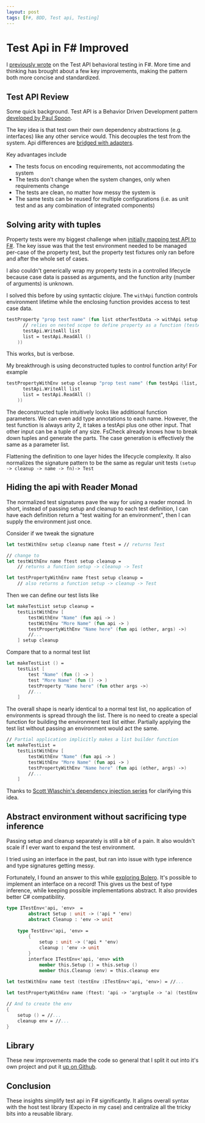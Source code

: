 ```yaml
---
layout: post
tags: [F#, BDD, Test api, Testing]
---
```


# Test Api in F# Improved

I [previously wrote](../_posts/2021-02-26-TestApi-in-FSharp.md) on the Test API behavioral testing in F#. More time and thinking has brought about a few key improvements, making the pattern both more concise and standardized.

## Test API Review

Some quick background. Test API is a Behavior Driven Development pattern [developed by Paul Spoon](https://codewithspoon.com/2019/12/stop-corrupting-yourself-test-against-abstractions/).

The key idea is that test own their own dependency abstractions (e.g. interfaces) like any other service would. This decouples the test from the system. Api differences are [bridged with adapters](https://blog.ploeh.dk/2013/12/03/layers-onions-ports-adapters-its-all-the-same/).

Key advantages include
- The tests focus on encoding requirements, not accommodating the system
- The tests don't change when the system changes, only when requirements change
- The tests are clean, no matter how messy the system is
- The same tests can be reused for multiple configurations (i.e. as unit test and as any combination of integrated components)


## Solving arity with tuples

Property tests were my biggest challenge when [initially mapping test API to F#](../_posts/2021-02-26-TestApi-in-FSharp.md). The key issue was that the test environment needed to be managed per-case of the property test, but the property test fixtures only ran before and after the whole set of cases.

I also couldn't generically wrap my property tests in a controlled lifecycle because case data is passed as arguments, and the function arity (number of arguments) is unknown.

I solved this before by using syntactic clojure. The `withApi` function controls environment lifetime while the enclosing function provides access to test case data.

```fs
testProperty "prop test name" (fun list otherTestData -> withApi setup cleanup (fun testApi ->
      // relies on nested scope to define property as a function (testApi -> bool)
      testApi.WriteAll list
      list = testApi.ReadAll ()
    ))
```

This works, but is verbose. 

My breakthrough is using deconstructed tuples to control function arity! For example

```fs
testPropertyWithEnv setup cleanup "prop test name" (fun testApi (list, otherTestData) ->
      testApi.WriteAll list
      list = testApi.ReadAll ()
    ))
```

The deconstructed tuple intuitively looks like additional function parameters. We can even add type annotations to each name. However, the test function is always arity 2, it takes a testApi plus one other input. That other input can be a tuple of any size. FsCheck already knows how to break down tuples and generate the parts. The case generation is effectively the same as a parameter list.

Flattening the definition to one layer hides the lifecycle complexity. It also normalizes the signature pattern to be the same as regular unit tests `(setup -> cleanup -> name -> fn)-> Test`

## Hiding the api with Reader Monad

The normalized test signatures pave the way for using a reader monad. In short, instead of passing setup and cleanup to each test definition, I can have each definition return a "test waiting for an environment", then I can supply the environment just once. 

Consider if we tweak the signature
```fs
let testWithEnv setup cleanup name ftest = // returns Test

// change to
let testWithEnv name ftest setup cleanup = 
    // returns a function setup -> cleanup -> Test

let testPropertyWithEnv name ftest setup cleanup =
    // also returns a function setup -> cleanup -> Test
```

Then we can define our test lists like
```fs
let makeTestList setup cleanup = 
    testListWithEnv [
        testWithEnv "Name" (fun api -> )
        testWithEnv "More Name" (fun api -> )
        testPropertyWithEnv "Name here" (fun api (other, args) ->)
        //...
    ] setup cleanup
```

Compare that to a normal test list

```fs
let makeTestList () = 
    testList [
        test "Name" (fun () -> )
        test "More Name" (fun () -> )
        testProperty "Name here" (fun other args ->)
        //...
    ]
```

The overall shape is nearly identical to a normal test list, no application of environments is spread through the list. There is no need to create a special function for building the environment test list either. Partially applying the test list without passing an environment would act the same.

```fs
// Partial application implicitly makes a list builder function
let makeTestList = 
    testListWithEnv [
        testWithEnv "Name" (fun api -> )
        testWithEnv "More Name" (fun api -> )
        testPropertyWithEnv "Name here" (fun api (other, args) ->)
        //...
    ] 
```

Thanks to [Scott Wlaschin's dependency injection series](https://fsharpforfunandprofit.com/posts/dependencies-3/) for clarifying this idea.


## Abstract environment without sacrificing type inference

Passing setup and cleanup separately is still a bit of a pain. It also wouldn't scale if I ever want to expand the test environment.

I tried using an interface in the past, but ran into issue with type inference and type signatures getting messy.

Fortunately, I found an answer to this while [exploring Bolero](https://github.com/fsbolero/Bolero/blob/f4c5c05f8b4ac224325eb935db7cacc07d389abf/src/Bolero/Router.fs#L43). It's possible to implement an interface on a record! This gives us the best of type inference, while keeping possible implementations abstract. It also provides better C# compatibility.

```fs
type ITestEnv<'api, 'env>  = 
        abstract Setup : unit -> ('api * 'env)
        abstract Cleanup : 'env -> unit
    
    type TestEnv<'api, 'env> = 
        { 
            setup : unit -> ('api * 'env)
            cleanup : 'env -> unit
        }
        interface ITestEnv<'api, 'env> with
            member this.Setup () = this.setup ()
            member this.Cleanup (env) = this.cleanup env

let testWithEnv name test (testEnv :ITestEnv<'api, 'env>) = //...
           
let testPropertyWithEnv name (ftest: 'api -> 'argtuple -> 'a) (testEnv :ITestEnv<'api, 'env>) = //...

// And to create the env
{
    setup () = //...
    cleanup env = //...
}
```

## Library

These new improvements made the code so general that I split it out into it's own project and put it [up on Github](https://github.com/farlee2121/Expecto.TestApi).

## Conclusion

These insights simplify test api in F# significantly. It aligns overall syntax with the host test library (Expecto in my case) and centralize all the tricky bits into a reusable library.